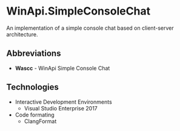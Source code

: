 # WinApi.SimpleConsoleChat
An implementation of a simple console chat based on client-server architecture.

## Abbreviations
* <b>Wascc</b> - WinApi Simple Console Chat

## Technologies
* Interactive Development Environments
  * Visual Studio Enterprise 2017
* Code formating
  * ClangFormat
